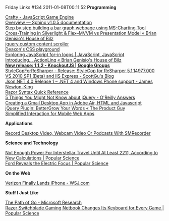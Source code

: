 Friday Links #134
2011-01-08T00:11:52
**Programming**

[Crafty - JavaScript Game Engine](http://craftyjs.com/)   
[Overview — Sphinx v1.0.5 documentation](http://sphinx.pocoo.org/)   
[Step by step building a bar graph webpage using MS-Charting Tool ](http://www.dotnetfunda.com/articles/article1104-step-by-step-building-a-bar-graph-webpage-using-mscharting-tool-.aspx?sms_ss=dotnetshoutout&at_xt=4d1d73bc643e87a8%2C0)   
[Cross-Training in Silverlight & Flex–MVVM vs Presentation Model « Brian Genisio's House of Bilz](http://houseofbilz.com/archives/2010/12/29/cross-training-in-silverlight-flexmvvm-vs-presentation-model/?utm_source=feedburner&utm_medium=feed&utm_campaign=Feed%3A+genisio+%28Brian%27s+House+of+Bilz%29)   
[jquery custom content scroller](http://manos.malihu.gr/jquery-custom-content-scroller)   
[Deaxon's CSS playground](http://playground.deaxon.com/css/)   
[Exploring JavaScript for-in loops | JavaScript, JavaScript](http://javascriptweblog.wordpress.com/2011/01/04/exploring-javascript-for-in-loops/?utm_source=feedburner&utm_medium=feed&utm_campaign=Feed%3A+JavascriptJavascript+%28JavaScript%2C+JavaScript%29)   
[Introducing… ActionLinq « Brian Genisio's House of Bilz](http://houseofbilz.com/archives/2011/01/04/introducing-actionlinq/)   
[**New release: 1.1.2 - KnockoutJS | Google Groups**](http://groups.google.com/group/knockoutjs/browse_thread/thread/72ab436377ac13c8?pli=1)   
[StyleCopForReSharper - Release: StyleCop for ReSharper 5.1.14977.000](http://stylecopforresharper.codeplex.com/releases/view/58509)   
[VS 2010 SP1 (Beta) and IIS Express - ScottGu's Blog](http://weblogs.asp.net/scottgu/archive/2011/01/03/vs-2010-sp1-beta-and-iis-developer-express.aspx)   
[Json.NET 4.0 Release 1 – .NET 4 and Windows Phone support - James Newton-King ](http://james.newtonking.com/archive/2011/01/03/json-net-4-0-release-1-net-4-and-windows-phone-support.aspx)   
[Razor Syntax Quick Reference](http://haacked.com/archive/2011/01/06/razor-syntax-quick-reference.aspx?utm_source=feedburner&utm_medium=feed&utm_campaign=Feed%3A+haacked+%28you%27ve+been+HAACKED%29)   
[5 Things You Might Not Know about jQuery - O'Reilly Answers](http://answers.oreilly.com/topic/2353-5-things-you-might-not-know-about-jquery/?utm_source=javascriptweekly&utm_medium=email)   
[Creating a Gmail Desktop App in Adobe Air, HTML and Javascript](http://www.tutorialcadet.com/creating-gmail-desktop-app-adobe-air-html-javascript/?utm_source=javascriptweekly&utm_medium=email)   
[jQuery Plugin: BetterGrow Your Words « The Product Guy](http://tpgblog.com/2011/01/02/bettergrow/?utm_source=javascriptweekly&utm_medium=email)   
[Simplified Interaction for Mobile Web Apps](http://sidelab.github.com/interact/?utm_source=javascriptweekly&utm_medium=email)

**Applications**

[Record Desktop Video, Webcam Video Or Podcasts With SMRecorder](http://www.makeuseof.com/tag/record-desktop-video-webcam-video-podcasts-smrecorder-windows/)

**Science and Technology**

[Not Enough Power For Interstellar Travel Until At Least 2211, According to New Calculations | Popular Science](http://www.popsci.com/science/article/2011-01/interstellar-travel-wont-be-possible-least-200-years-according-new-calculations)   
[Ford Reveals the Electric Focus | Popular Science ](http://www.popsci.com/cars/article/2011-01/ford-reveals-electric-focus)

**On the Web**

[Verizon Finally Lands iPhone - WSJ.com](http://online.wsj.com/article/SB10001424052748704739504576068170230339348.html)

**Stuff I Just Like**

[The Path of Go - Microsoft Research](http://research.microsoft.com/en-US/projects/pathofgo/keyfacts.aspx)   
[Razer Switchblade Gaming Netbook Changes Its Keyboard for Every Game | Popular Science](http://www.popsci.com/gadgets/article/2011-01/razer-switchblade-gaming-netbook-changes-its-keyboard-every-game)
